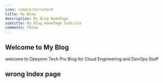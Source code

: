 ```yaml
---
icon: simple/terraform
title: My Blog
description: My Blog HomePage 
subtitle: My Blog HomePage Subtitle
comments: false
---
```


## Welcome to My Blog

welcome to Opeyemi Tech Pro Blog for Cloud Engineering and DevOps Stuff

## wrong Index page